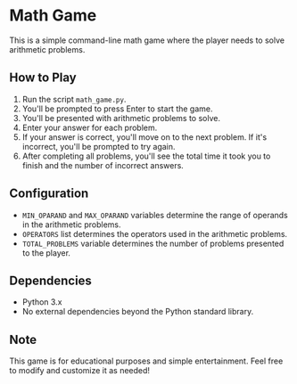# Math Game

This is a simple command-line math game where the player needs to solve arithmetic problems.

## How to Play

1. Run the script `math_game.py`.
2. You'll be prompted to press Enter to start the game.
3. You'll be presented with arithmetic problems to solve.
4. Enter your answer for each problem.
5. If your answer is correct, you'll move on to the next problem. If it's incorrect, you'll be prompted to try again.
6. After completing all problems, you'll see the total time it took you to finish and the number of incorrect answers.

## Configuration

- `MIN_OPARAND` and `MAX_OPARAND` variables determine the range of operands in the arithmetic problems.
- `OPERATORS` list determines the operators used in the arithmetic problems.
- `TOTAL_PROBLEMS` variable determines the number of problems presented to the player.

## Dependencies

- Python 3.x
- No external dependencies beyond the Python standard library.

## Note

This game is for educational purposes and simple entertainment. Feel free to modify and customize it as needed!